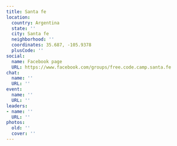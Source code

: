 ```yaml
---
title: Santa fe
location:
  country: Argentina
  state: ''
  city: Santa fe
  neighborhood: ''
  coordinates: 35.687, -105.9378
  plusCode: ''
social:
  name: Facebook page
  URL: https://www.facebook.com/groups/free.code.camp.santa.fe
chat:
  name: ''
  URL: ''
event:
  name: ''
  URL: ''
leaders:
- name: ''
  URL: ''
photos:
  old: ''
  cover: ''
---
```

